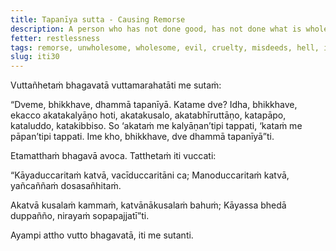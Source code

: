 ```yaml
---
title: Tapanīya sutta - Causing Remorse
description: A person who has not done good, has not done what is wholesome, has not protected others from fear, but has done evil, cruelty, and misdeeds, feels remorse.
fetter: restlessness
tags: remorse, unwholesome, wholesome, evil, cruelty, misdeeds, hell, iti, iti28-49
slug: iti30
---
```


Vuttañhetaṁ bhagavatā vuttamarahatāti me sutaṁ:

“Dveme, bhikkhave, dhammā tapanīyā. Katame dve? Idha, bhikkhave, ekacco akatakalyāṇo hoti, akatakusalo, akatabhīruttāṇo, katapāpo, kataluddo, katakibbiso. So ‘akataṁ me kalyāṇan’tipi tappati, ‘kataṁ me pāpan’tipi tappati. Ime kho, bhikkhave, dve dhammā tapanīyā”ti.

Etamatthaṁ bhagavā avoca. Tatthetaṁ iti vuccati:

“Kāyaduccaritaṁ katvā,
vacīduccaritāni ca;
Manoduccaritaṁ katvā,
yañcaññaṁ dosasañhitaṁ.

Akatvā kusalaṁ kammaṁ,
katvānākusalaṁ bahuṁ;
Kāyassa bhedā duppañño,
nirayaṁ sopapajjatī”ti.

Ayampi attho vutto bhagavatā, iti me sutanti.
